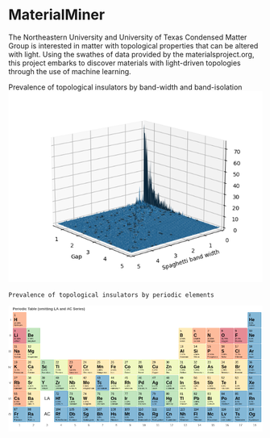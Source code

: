 # MaterialMiner

The Northeastern University and University of Texas Condensed Matter Group is interested in matter with topological properties that can be altered with light. Using the swathes of data provided by the materialsproject.org, this project embarks to discover materials with light-driven topologies through the use of machine learning.

  Prevalence of topological insulators by band-width and band-isolation
  ![alt text](https://github.com/nickh2000/MaterialMiner/blob/main/visualization.png?raw=true)
   
 
    
    
    Prevalence of topological insulators by periodic elements
  ![alt text](https://github.com/nickh2000/MaterialMiner/blob/main/periodic.png?raw=true)

